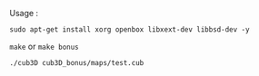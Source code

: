 Usage :

`sudo apt-get install xorg openbox libxext-dev libbsd-dev -y`

`make` or `make bonus`

`./cub3D cub3D_bonus/maps/test.cub`
